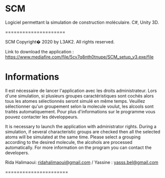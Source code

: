 # SCM
Logiciel permettant la simulation de construction moléculaire. C#, Unity 3D.

=====================

SCM Copyright� 2020 by L3AK2. All rights reserved.

Link to download the application : https://www.mediafire.com/file/5cv7q8nth0tnupe/SCM_setup_v3.exe/file


Informations
======================

Il est nécessaire de lancer l'application avec les droits administrateur.
Lors d'une simulation, si plusieurs groupes caractéristiques sont cochés alors tous les atomes sélectionnés seront simulé en même temps. 
Veuillez sélectionner qu'un groupement selon la molecule voulut, les alcools sont traités automatiquement. 
Pour plus d'informations sur le programme vous pouvez contacter les développeurs.


It is necessary to launch the application with administrator rights.
During a simulation, if several characteristic groups are checked then all the selected atoms will be simulated at the same time.
Please select a grouping according to the desired molecule, the alcohols are processed automatically.
For more information on the program you can contact the developers.

Rida Halimaoui: ridahalimaoui@gmail.com  /  Yassine : yasss.bel@gmail.com 

======================
